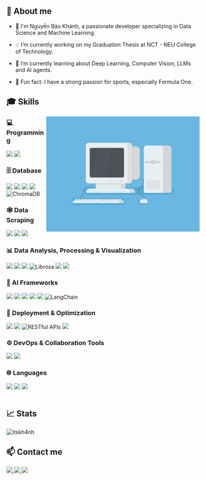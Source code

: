 <h2>🔭 About me</h2>

- 👋 I'm Nguyễn Bảo Khánh, a passionate developer specializing in Data Science and Machine Learning.

- 💡 I’m currently working on my Graduation Thesis at NCT - NEU College of Technology.

- 🎯 I’m currently learning about Deep Learning, Computer Vision, LLMs and AI agents.

- 🌱 Fun fact: I have a strong passion for sports, especially Formula One.

<h2> 🎓 Skills</h2>

<img align="right" alt="GIF" width="400px" src="coding.gif" />

### 💻 Programming
<div align="left">
  <img src="https://img.shields.io/badge/Python-3776AB?style=for-the-badge&logo=python&logoColor=white"/>
  <img src="https://img.shields.io/badge/JavaScript-F7DF1E?style=for-the-badge&logo=javascript&logoColor=black"/>
</div>

### 🗄️ Database
<div align="left">
  <img src="https://img.shields.io/badge/SQL%20Server-CC2927?style=for-the-badge&logo=microsoft-sql-server&logoColor=white"/>
  <img src="https://img.shields.io/badge/SQLite-003B57?style=for-the-badge&logo=sqlite&logoColor=white"/>
  <img src="https://img.shields.io/badge/MongoDB-47A248?style=for-the-badge&logo=mongodb&logoColor=white"/>
  <img src="https://img.shields.io/badge/Cloud%20Firestore-FFCA28?style=for-the-badge&logo=firebase&logoColor=black"/>
  <img src="https://img.shields.io/badge/ChromaDB-282C34?style=for-the-badge&logoColor=white" alt="ChromaDB"/>
</div>

### 🕸️ Data Scraping
<div align="left">
  <img src="https://img.shields.io/badge/BeautifulSoup-4B8BBE?style=for-the-badge&logo=python&logoColor=white"/>
  <img src="https://img.shields.io/badge/Selenium-43B02A?style=for-the-badge&logo=selenium&logoColor=white"/>
  <img src="https://img.shields.io/badge/Scrapy-85EA2D?style=for-the-badge&logo=scrapy&logoColor=black"/>
</div>

### 📊 Data Analysis, Processing & Visualization
<div align="left">
  <img src="https://img.shields.io/badge/Pandas-150458?style=for-the-badge&logo=pandas&logoColor=white"/>
  <img src="https://img.shields.io/badge/NumPy-013243?style=for-the-badge&logo=numpy&logoColor=white"/>
  <img src="https://img.shields.io/badge/NLTK-000000?style=for-the-badge&logo=nltk&logoColor=white"/>
  <img src="https://img.shields.io/badge/Librosa-FF4C4C?style=for-the-badge&logo=librosa&logoColor=white" alt="Librosa"/>
  <img src="https://img.shields.io/badge/Matplotlib-11557C?style=for-the-badge&logo=matplotlib&logoColor=white"/>
  <img src="https://img.shields.io/badge/Seaborn-3776AB?style=for-the-badge&logo=python&logoColor=white"/>
</div>

### 🧠 AI Frameworks
<div align="left">
  <img src="https://img.shields.io/badge/scikit--learn-F7931E?style=for-the-badge&logo=scikit-learn&logoColor=white"/>
  <img src="https://img.shields.io/badge/TensorFlow-FF6F00?style=for-the-badge&logo=tensorflow&logoColor=white"/>
  <img src="https://img.shields.io/badge/Keras-D00000?style=for-the-badge&logo=keras&logoColor=white"/>
  <img src="https://img.shields.io/badge/PyTorch-EE4C2C?style=for-the-badge&logo=pytorch&logoColor=white"/>
  <img src="https://img.shields.io/badge/Transformers-FFCE5A?style=for-the-badge&logo=huggingface&logoColor=black"/>
  <img src="https://img.shields.io/badge/LangChain-000000?style=for-the-badge&logo=langchain&logoColor=white" alt="LangChain"/>
</div>

### 🚀 Deployment & Optimization
<div align="left">
  <img src="https://img.shields.io/badge/Flask-000000?style=for-the-badge&logo=flask&logoColor=white"/>
  <img src="https://img.shields.io/badge/FastAPI-009688?style=for-the-badge&logo=fastapi&logoColor=white"/>
  <img src="https://img.shields.io/badge/RESTful%20APIs-005571?style=for-the-badge&logo=api&logoColor=white" alt="RESTful APIs"/>
  <img src="https://img.shields.io/badge/Gradio-FF4B4B?style=for-the-badge&logo=gradio&logoColor=white"/>
</div>

### ⚙️ DevOps & Collaboration Tools
<div align="left">
  <img src="https://img.shields.io/badge/Git-F05032?style=for-the-badge&logo=git&logoColor=white"/>
  <img src="https://img.shields.io/badge/Docker-2496ED?style=for-the-badge&logo=docker&logoColor=white"/>
</div>

### 🌐 Languages
<div align="left">
  <img src="https://img.shields.io/badge/Vietnamese-Native-green?style=for-the-badge"/>
  <img src="https://img.shields.io/badge/English-Proficient-blue?style=for-the-badge"/>
  <img src="https://img.shields.io/badge/IELTS-7.5-blueviolet?style=for-the-badge"/>
</div>

<br>
<h2>📈 Stats</h2>

<p><img align="center" src="https://github-readme-stats.vercel.app/api/top-langs?username=itskh4nh&show_icons=true&theme=dracula&text_color=ffffff&locale=en&layout=compact" alt="itskh4nh" /></p>

<h2>📫 Contact me</h2>

<div align="left">
  <a href="https://www.linkedin.com/in/itskh4nh2712/" target="_blank">
    <img src="https://img.shields.io/badge/LinkedIn-itskh4nh2712-blue?style=for-the-badge&logo=linkedin&logoColor=white"/>
  </a>
  <a href="https://www.kaggle.com/itskh4nh" target="_blank">
    <img src="https://img.shields.io/badge/Kaggle-itskh4nh-20BEFF?style=for-the-badge&logo=kaggle&logoColor=white"/>
  </a>
  <a href="mailto:itskh4nh.work@gmail.com">
    <img src="https://img.shields.io/badge/Gmail-itskh4nh.work@gmail.com-D14836?style=for-the-badge&logo=gmail&logoColor=white"/>
  </a>
</div>
